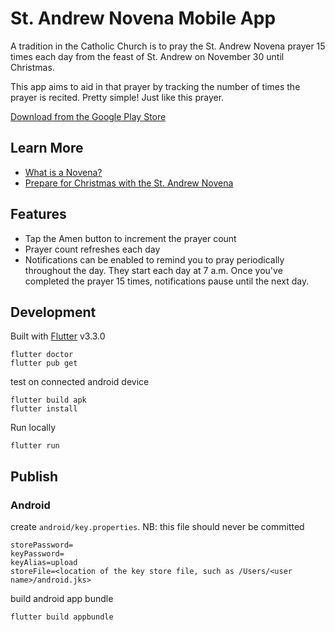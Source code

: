 # St. Andrew Novena Mobile App

A tradition in the Catholic Church is to pray the St. Andrew Novena prayer 15 times each day
from the feast of St. Andrew on November 30 until Christmas.

This app aims to aid in that prayer by tracking the number of times the prayer is recited.
Pretty simple! Just like this prayer.

[Download from the Google Play Store](https://play.google.com/store/apps/details?id=com.miketruso.standrewnovena)


## Learn More

- [What is a Novena?](https://en.wikipedia.org/wiki/Novena)
- [Prepare for Christmas with the St. Andrew Novena](http://aleteia.org/2016/11/30/prepare-for-christmas-with-the-saint-andrew-novena/)

## Features

- Tap the Amen button to increment the prayer count
- Prayer count refreshes each day
- Notifications can be enabled to remind you to pray periodically throughout the day. They start each day at 7 a.m. Once you've completed the prayer 15 times, notifications pause until the next day.

## Development

Built with [Flutter](https://flutter.dev/) v3.3.0

```
flutter doctor
flutter pub get
```

test on connected android device
```
flutter build apk
flutter install
```

Run locally
```
flutter run
```

## Publish

### Android

create `android/key.properties`. NB: this file should never be committed 
```
storePassword=
keyPassword=
keyAlias=upload
storeFile=<location of the key store file, such as /Users/<user name>/android.jks>
```

build android app bundle
```
flutter build appbundle
```